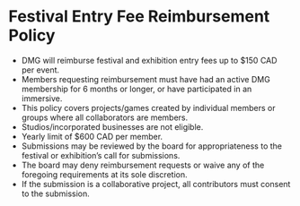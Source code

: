 # Festival Entry Fee Reimbursement Policy

- DMG will reimburse festival and exhibition entry fees up to $150 CAD per event.
- Members requesting reimbursement must have had an active DMG membership for 6 months or longer, or have participated in an immersive.
- This policy covers projects/games created by individual members or groups where all collaborators are members.
- Studios/incorporated businesses are not eligible.
- Yearly limit of $600 CAD per member.
- Submissions may be reviewed by the board for appropriateness to the festival or exhibition’s call for submissions.
- The board may deny reimbursement requests or waive any of the foregoing requirements at its sole discretion.
- If the submission is a collaborative project, all contributors must consent to the submission.